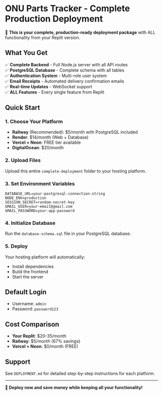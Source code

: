 # ONU Parts Tracker - Complete Production Deployment

🎯 **This is your complete, production-ready deployment package** with ALL functionality from your Replit version.

## What You Get

✅ **Complete Backend** - Full Node.js server with all API routes  
✅ **PostgreSQL Database** - Complete schema with all tables  
✅ **Authentication System** - Multi-role user system  
✅ **Email Receipts** - Automated delivery confirmation emails  
✅ **Real-time Updates** - WebSocket support  
✅ **ALL Features** - Every single feature from Replit

## Quick Start

### 1. Choose Your Platform
- **Railway** (Recommended): $5/month with PostgreSQL included
- **Render**: $14/month (Web + Database)  
- **Vercel + Neon**: FREE tier available
- **DigitalOcean**: $20/month

### 2. Upload Files
Upload this entire `complete-deployment` folder to your hosting platform.

### 3. Set Environment Variables
```env
DATABASE_URL=your-postgresql-connection-string
NODE_ENV=production
SESSION_SECRET=random-secret-key
GMAIL_USER=your-email@gmail.com
GMAIL_PASSWORD=your-app-password
```

### 4. Initialize Database
Run the `database-schema.sql` file in your PostgreSQL database.

### 5. Deploy
Your hosting platform will automatically:
- Install dependencies
- Build the frontend
- Start the server

## Default Login
- Username: `admin`
- Password: `password123`

## Cost Comparison
- **Your Replit**: $20-35/month
- **Railway**: $5/month (67% savings)
- **Vercel + Neon**: $0/month (FREE)

## Support
See `DEPLOYMENT.md` for detailed step-by-step instructions for each platform.

---

**🚀 Deploy now and save money while keeping all your functionality!**